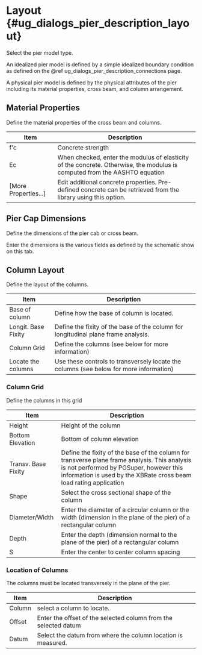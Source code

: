 Layout {#ug_dialogs_pier_description_layout}
==============================================
Select the pier model type.

An idealized pier model is defined by a simple idealized boundary condition as defined on the @ref ug_dialogs_pier_description_connections page.

A physical pier model is defined by the physical attributes of the pier including its material properties, cross beam, and column arrangement.

Material Properties
-------------------
Define the material properties of the cross beam and columns.

Item | Description
-----|--------------
f'c | Concrete strength
Ec | When checked, enter the modulus of elasticity of the concrete. Otherwise, the modulus is computed from the AASHTO equation
[More Properties...] | Edit additional concrete properties. Pre-defined concrete can be retrieved from the library using this option.

Pier Cap Dimensions
--------------------
Define the dimensions of the pier cab or cross beam.

Enter the dimensions is the various fields as defined by the schematic show on this tab.

Column Layout
--------------
Define the layout of the columns.

Item | Description
-----|-------------
Base of column | Define how the base of column is located.
Longit. Base Fixity | Define the fixity of the base of the column for longitudinal plane frame analysis.
Column Grid | Define the columns (see below for more information)
Locate the columns | Use these controls to transversely locate the columns (see below for more information)

### Column Grid ###
Define the columns in this grid

Item | Description
-----|-----------
Height | Height of the column
Bottom Elevation | Bottom of column elevation
Transv. Base Fixity | Define the fixity of the base of the column for transverse plane frame analysis. This analysis is not performed by PGSuper, however this information is used by the XBRate cross beam load rating application
Shape | Select the cross sectional shape of the column
Diameter/Width | Enter the diameter of a circular column or the width (dimension in the plane of the pier) of a rectangular column
Depth | Enter the depth (dimension normal to the plane of the pier) of a rectangular column
S | Enter the center to center column spacing

### Location of Columns ###
The columns must be located transversely in the plane of the pier.

Item | Description
-----|----------
Column | select a column to locate.
Offset | Enter the offset of the selected column from the selected datum
Datum | Select the datum from where the column location is measured.
